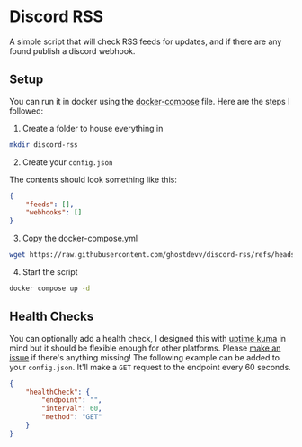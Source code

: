 # Discord RSS

A simple script that will check RSS feeds for updates, and if there are any found publish a discord
webhook.

## Setup

You can run it in docker using the [docker-compose](./docker-compose.yml) file. Here are the steps I
followed:

1. Create a folder to house everything in

```bash
mkdir discord-rss
```

2. Create your `config.json`

The contents should look something like this:

```json
{
	"feeds": [],
	"webhooks": []
}
```

3. Copy the docker-compose.yml

```bash
wget https://raw.githubusercontent.com/ghostdevv/discord-rss/refs/heads/main/docker-compose.yml
```

4. Start the script

```bash
docker compose up -d
```

## Health Checks

You can optionally add a health check, I designed this with
[uptime kuma](https://github.com/louislam/uptime-kuma) in mind but it should be flexible enough for
other platforms. Please [make an issue](https://github.com/ghostdevv/discord-rss/issues/new) if
there's anything missing! The following example can be added to your `config.json`. It'll make a
`GET` request to the endpoint every 60 seconds.

```json
{
	"healthCheck": {
		"endpoint": "",
		"interval": 60,
		"method": "GET"
	}
}
```
